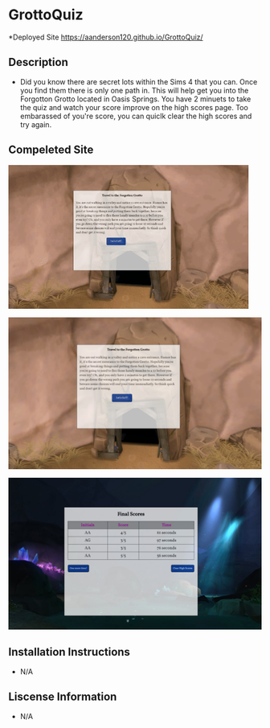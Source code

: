 # GrottoQuiz

*Deployed Site https://aanderson120.github.io/GrottoQuiz/

## Description
* Did you know there are secret lots within the Sims 4 that you can. Once you find them there is only one path in. This will help get you into the Forgotton Grotto located in Oasis Springs. You have 2 minuets to take the quiz and watch your score improve on the high scores page. Too embarassed of you're score, you can quiclk clear the high scores and try again.



## Compeleted Site

![gif](./assets/images/grotto.gif)

![intropage](./assets/images/screenshot1.png)

![highscore](./assets/images/screenshot5.png)

## Installation Instructions
* N/A

## Liscense Information
* N/A<!--  -->
